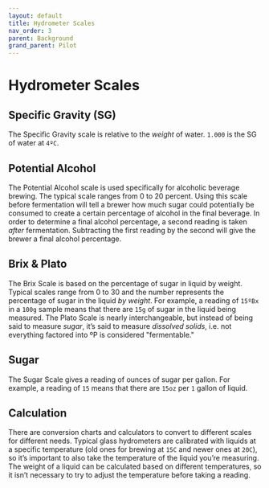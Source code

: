 ```yaml
---
layout: default
title: Hydrometer Scales
nav_order: 3
parent: Background
grand_parent: Pilot
---
```

# Hydrometer Scales
## Specific Gravity (SG)

The Specific Gravity scale is relative to the _weight_ of water. `1.000` is the SG of water at `4ºC`.

## Potential Alcohol

The Potential Alcohol scale is used specifically for alcoholic beverage brewing. The typical scale ranges from 0 to 20 percent. Using this scale before fermentation will tell a brewer how much sugar could potentially be consumed to create a certain percentage of alcohol in the final beverage. In order to determine a final alcohol percentage, a second reading is taken _after_ fermentation. Subtracting the first reading by the second will give the brewer a final alcohol percentage.

## Brix & Plato

The Brix Scale is based on the percentage of sugar in liquid by weight. Typical scales range from 0 to 30 and the number represents the percentage of sugar in the liquid _by weight_. For example, a reading of `15ºBx` in a `100g` sample means that there are `15g` of sugar in the liquid being measured. The Plato Scale is nearly interchangeable, but instead of being said to measure _sugar_, it’s said to measure _dissolved solids_, i.e. not everything factored into ºP is considered "fermentable."

## Sugar

The Sugar Scale gives a reading of ounces of sugar per gallon. For example, a reading of `15` means that there are `15oz` per `1` gallon of liquid.

## Calculation

There are conversion charts and calculators to convert to different scales for different needs. Typical glass hydrometers are calibrated with liquids at a specific temperature (old ones for brewing at `15C` and newer ones at `20C`), so it’s important to also take the temperature of the liquid you’re measuring. The weight of a liquid can be calculated based on different temperatures, so it isn’t necessary to try to adjust the temperature before taking a reading.
